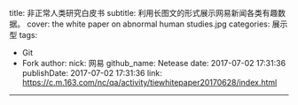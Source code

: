 title: 非正常人类研究白皮书
subtitle: 利用长图文的形式展示网易新闻各类有趣数据。
cover: the white paper on abnormal human studies.jpg
categories: 展示型
tags:
  - Git
  - Fork
author:
  nick: 网易
  github_name: Netease
date: 2017-07-02 17:31:36
publishDate: 2017-07-02 17:31:36
link: https://c.m.163.com/nc/qa/activity/tiewhitepaper20170628/index.html
---
